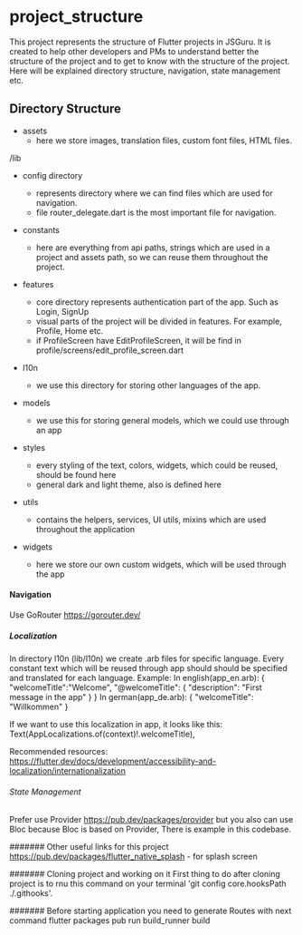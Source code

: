 # project_structure

This project represents the structure of Flutter projects in JSGuru. It is created to help other 
developers and PMs to understand better the structure of the project and to get to know with the 
structure of the project. Here will be explained directory structure, navigation, state management etc.

## Directory Structure
- assets 
    - here we store images, translation files, custom font files, HTML files.
    
/lib
- config directory
    - represents directory where we can find files which are used for navigation. 
    - file router_delegate.dart is the most important file for navigation. 

- constants 
    - here are everything from api paths, strings which are used in a project and assets path, so we
    can reuse them throughout the project.
    
- features 
    - core directory represents authentication part of the app. Such as Login, SignUp
    - visual parts of the project will be divided in features. For example, Profile, Home etc. 
    - if ProfileScreen have EditProfileScreen, it will be find in profile/screens/edit_profile_screen.dart

-  l10n 
    - we use this directory for storing other languages of the app. 

- models
    - we use this for storing general models, which we could use through an app
    
- styles
    - every styling of the text, colors, widgets, which could be reused, should be found here 
    - general dark and light theme, also is defined here
  
- utils 
    - contains the helpers, services, UI utils, mixins which are used throughout 
    the application

- widgets
    - here we store our own custom widgets, which will be used through the app


#### Navigation
Use GoRouter https://gorouter.dev/

##### Localization
In directory l10n (lib/l10n) we create .arb files for specific language. Every constant text 
which will be reused through app should should be specified and translated for each language.
Example:
In english(app_en.arb):
{
  "welcomeTitle":"Welcome",
  "@welcomeTitle": {
    "description": "First message in the app"
  }
}
In german(app_de.arb):
{
  "welcomeTitle": "Willkommen"
}

If we want to use this localization in app, it looks like this:
Text(AppLocalizations.of(context)!.welcomeTitle),

Recommended resources:  
https://flutter.dev/docs/development/accessibility-and-localization/internationalization

###### State Management
Prefer use Provider https://pub.dev/packages/provider but you also can use Bloc because Bloc is based on Provider,
There is example in this codebase.

####### Other useful links for this project
https://pub.dev/packages/flutter_native_splash - for splash screen

####### Cloning project and working on it
First thing to do after cloning project is to rnu this command on your 
terminal 'git config core.hooksPath ./.githooks'.

####### Before starting application you need to generate Routes with next command
flutter packages pub run build_runner build        







